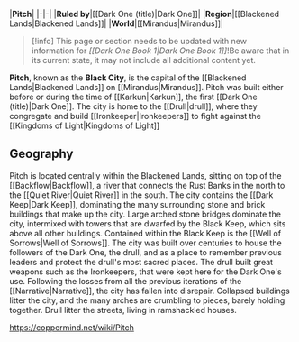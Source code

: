 |**Pitch**|
|-|-|
|**Ruled by**|[[Dark One (title)\|Dark One]]|
|**Region**|[[Blackened Lands\|Blackened Lands]]|
|**World**|[[Mirandus\|Mirandus]]|

> [!info] This page or section needs to be updated with new information for *[[Dark One Book 1\|Dark One Book 1]]*!Be aware that in its current state, it may not include all additional content yet.

**Pitch**, known as the **Black City**, is the capital of the [[Blackened Lands\|Blackened Lands]] on [[Mirandus\|Mirandus]]. Pitch was built either before or during the time of [[Karkun\|Karkun]], the first [[Dark One (title)\|Dark One]]. The city is home to the [[Drull\|drull]], where they congregate and build [[Ironkeeper\|Ironkeepers]] to fight against the [[Kingdoms of Light\|Kingdoms of Light]]

## Geography
Pitch is located centrally within the Blackened Lands, sitting on top of the [[Backflow\|Backflow]], a river that connects the Rust Banks in the north to the [[Quiet River\|Quiet River]] in the south. The city contains the [[Dark Keep\|Dark Keep]], dominating the many surrounding stone and brick buildings that make up the city. Large arched stone bridges dominate the city, intermixed with towers that are dwarfed by the Black Keep, which sits above all other buildings. Contained within the Black Keep is the [[Well of Sorrows\|Well of Sorrows]].
The city was built over centuries to house the followers of the Dark One, the drull, and as a place to remember previous leaders and protect the drull's most sacred places. The drull built great weapons such as the Ironkeepers, that were kept here for the Dark One's use.
Following the losses from all the previous iterations of the [[Narrative\|Narrative]], the city has fallen into disrepair. Collapsed buildings litter the city, and the many arches are crumbling to pieces, barely holding together. Drull litter the streets, living in ramshackled houses.



https://coppermind.net/wiki/Pitch